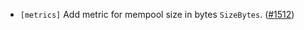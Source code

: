 - `[metrics]` Add metric for mempool size in bytes `SizeBytes`.
  ([\#1512](https://github.com/depinnetwork/por-consensus/pull/1512))